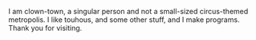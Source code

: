 I am clown-town, a singular person and not a small-sized circus-themed metropolis. I like touhous, and some other stuff, and I make programs. Thank you for visiting.
